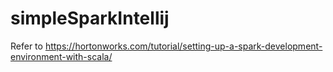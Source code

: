 # simpleSparkIntellij
Refer to https://hortonworks.com/tutorial/setting-up-a-spark-development-environment-with-scala/
